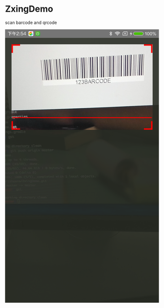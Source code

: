 # ZxingDemo
scan barcode and qrcode



![](https://github.com/czhzero/ZxingDemo/blob/master/test.png)
